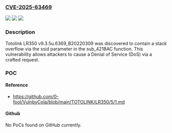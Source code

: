 ### [CVE-2025-63469](https://cve.mitre.org/cgi-bin/cvename.cgi?name=CVE-2025-63469)
![](https://img.shields.io/static/v1?label=Product&message=n%2Fa&color=blue)
![](https://img.shields.io/static/v1?label=Version&message=n%2Fa%20&color=brightgreen)
![](https://img.shields.io/static/v1?label=Vulnerability&message=n%2Fa&color=brightgreen)

### Description

Totolink LR350 v9.3.5u.6369_B20220309 was discovered to contain a stack overflow via the ssid parameter in the sub_421BAC function. This vulnerability allows attackers to cause a Denial of Service (DoS) via a crafted request.

### POC

#### Reference
- https://github.com/0-fool/VulnbyCola/blob/main/TOTOLINK/LR350/5/1.md

#### Github
No PoCs found on GitHub currently.

